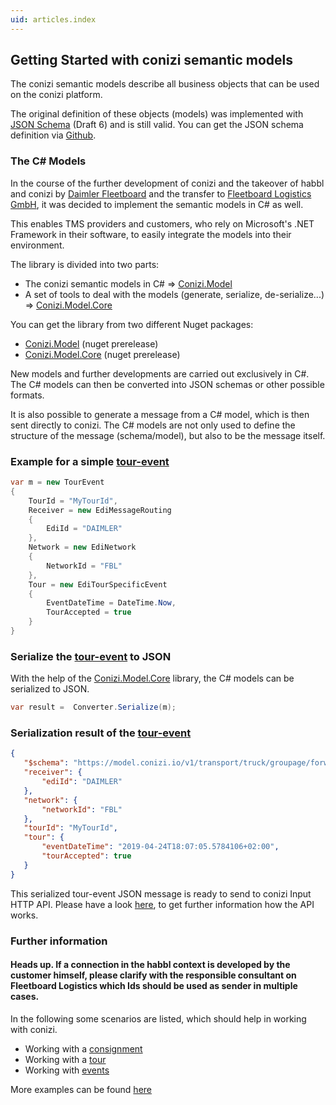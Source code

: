 ```yaml
---
uid: articles.index
---
```


## Getting Started with conizi semantic models

The conizi semantic models describe all business objects that can be used on the conizi platform. 

The original definition of these objects (models) was implemented with [JSON Schema](https://json-schema.org/) (Draft 6) and is still valid. You can get the JSON schema definition via [Github](https://github.com/fleetboard-logistics/semantic-model/tree/production/model).

### The C# Models

In the course of the further development of conizi and the takeover of habbl and conizi by [Daimler Fleetboard](https://www.fleetboard.de) and the transfer to [Fleetboard Logistics GmbH](https://fleetboard-logistics.com), it was decided to implement the semantic models in C# as well. 

This enables TMS providers and customers, who rely on Microsoft's .NET Framework in their software, to easily integrate the models into their environment.

The library is divided into two parts:
 * The conizi semantic models in C# => [Conizi.Model](xref:Conizi.Model.Transport.Truck.Groupage.Forwarding)
 * A set of tools to deal with the models (generate, serialize, de-serialize...) => [Conizi.Model.Core]()

You can get the library from two different Nuget packages:
 * [Conizi.Model](https://www.nuget.org/packages/Conizi.Model) (nuget prerelease)
  * [Conizi.Model.Core](https://www.nuget.org/packages/Conizi.Model.Core) (nuget prerelease)

New models and further developments are carried out exclusively in C#. The C# models can then be converted into JSON schemas or other possible formats.

It is also possible to generate a message from a C# model, which is then sent directly to conizi. The C# models are not only used to define the structure of the message (schema/model), but also to be the message itself.

### Example for a simple [tour-event](xref:Conizi.Model.Transport.Truck.Groupage.Forwarding.TourEvent)

```cs
var m = new TourEvent
{
    TourId = "MyTourId",
    Receiver = new EdiMessageRouting
    {
        EdiId = "DAIMLER"
    },
    Network = new EdiNetwork
    {
        NetworkId = "FBL"
    },
    Tour = new EdiTourSpecificEvent
    {
        EventDateTime = DateTime.Now,
        TourAccepted = true
    }
}
 ```
### Serialize the [tour-event](xref:Conizi.Model.Transport.Truck.Groupage.Forwarding.TourEvent) to JSON

With the help of the [Conizi.Model.Core](xref:Conizi.Model.Core.Tools.Converter) library, the C# models can be serialized to JSON.

```cs
var result =  Converter.Serialize(m);
 ```

 ### Serialization result of the  [tour-event](xref:Conizi.Model.Transport.Truck.Groupage.Forwarding.TourEvent)

 ```json
 {
    "$schema": "https://model.conizi.io/v1/transport/truck/groupage/forwarding/tour-event.json",
    "receiver": {
        "ediId": "DAIMLER"
    },
    "network": {
        "networkId": "FBL"
    },
    "tourId": "MyTourId",
    "tour": {
        "eventDateTime": "2019-04-24T18:07:05.5784106+02:00",
        "tourAccepted": true
    }
}
 ```

This serialized tour-event JSON message is ready to send to conizi Input HTTP API. Please have a look [here](https://fleetboard-logistics.github.io/docs/conizi/howto/howto-conizi-http-input-api.pdf), to get further information how the API works.

### Further information

#### Heads up. If a connection in the habbl context is developed by the customer himself, please clarify with the responsible consultant on Fleetboard Logistics which Ids should be used as sender in multiple cases.

In the following some scenarios are listed, which should help in working with conizi.

* Working with a [consignment](consignment.md)
* Working with a [tour](tour.md)
* Working with [events](events.md)

More examples can be found [here](xref:examples.index)